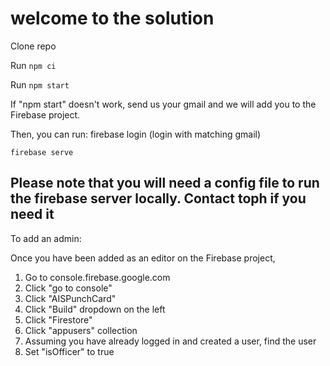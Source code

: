 # welcome to the solution

Clone repo

Run `npm ci`

Run `npm start`

If "npm start" doesn't work, send us your gmail and we will add you to the Firebase project.

Then, you can run:
firebase login (login with matching gmail)

`firebase serve`

## Please note that you will need a config file to run the firebase server locally. Contact toph if you need it

To add an admin:

Once you have been added as an editor on the Firebase project,

1. Go to console.firebase.google.com
2. Click "go to console"
3. Click "AISPunchCard"
4. Click "Build" dropdown on the left
5. Click "Firestore"
6. Click "appusers" collection
7. Assuming you have already logged in and created a user, find the user
8. Set "isOfficer" to true
